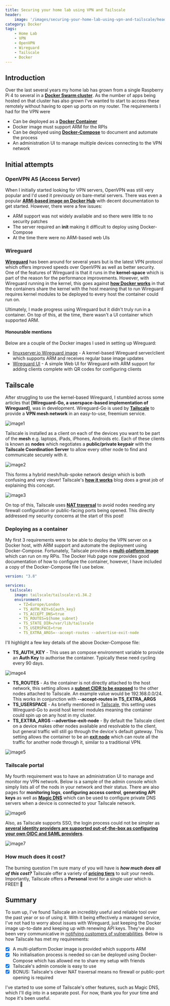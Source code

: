 ```yaml
---
title: Securing your home lab using VPN and Tailscale
header:
    image: '/images/securing-your-home-lab-using-vpn-and-tailscale/header.jpg'
category: Docker
tags:
    - Home Lab
    - VPN
    - OpenVPN
    - Wireguard
    - Tailscale
    - Docker
---
```


## Introduction

Over the last several years my home lab has grown from a single Raspberry Pi 4 to several in a **[Docker Swarm cluster](https://docs.docker.com/engine/swarm/)**. As the number of apps being hosted on that cluster has also grown I've wanted to start to access these remotely without having to open up ports on my router. The requirements I had for the VPN were

- Can be deployed as a **[Docker Container](https://www.docker.com/resources/what-container/)**
- Docker image must support ARM for the RPIs
- Can be deployed using **[Docker-Compose](https://docs.docker.com/compose/compose-file/)** to document and automate the process
- An administration UI to manage multiple devices connecting to the VPN network

## Initial attempts

### OpenVPN AS (Access Server)

When I initially started looking for VPN servers, OpenVPN was still very popular and I'd used it previously on bare-metal servers. There was even a popular **[ARM-based image on Docker Hub](https://hub.docker.com/r/giggio/openvpn-arm)** with decent documentation to get started. However, there were a few issues:

- ARM support was not widely available and so there were little to no security patches
- The server required an **init** making it difficult to deploy using Docker-Compose
- At the time there were no ARM-based web UIs

### Wireguard

**[Wireguard](https://www.wireguard.com)** has been around for several years but is the latest VPN protocol which offers improved speeds over OpenVPN as well as better security. One of the features of Wireguard is that it runs in the **kernel-space** which is part of the reason for the performance improvements. However, with Wireguard running in the kernel, this goes against **[how Docker works](https://stackoverflow.com/questions/16047306/how-is-docker-different-from-a-virtual-machine)** in that the containers share the kernel with the host meaning that to run Wireguard requires kernel modules to be deployed to every host the container could run on.

Ultimately, I made progress using Wireguard but it didn't truly run in a container. On top of this, at the time, there wasn't a UI container which supported ARM.

#### Honourable mentions

Below are a couple of the Docker images I used in setting up Wireguard:

- [linuxserver.io Wireguard image](https://hub.docker.com/r/linuxserver/wireguard) - A kernel-based Wireguard server/client which supports ARM and receives regular base image updates
- [Wireguard UI](https://hub.docker.com/r/ngoduykhanh/wireguard-ui) - A simple Web UI for Wireguard with ARM support for adding clients complete with QR codes for configuring clients

## Tailscale

After struggling to use the kernel-based Wireguard, I stumbled across some articles that **[Wireguard-Go, a userspace-based implementation of Wireguard]**, was in development. Wireguard-Go is used by **[Tailscale](https://tailscale.com/)** to provide a **VPN mesh network** in an easy-to-use, freemium service.

![image1](/images/securing-your-home-lab-using-vpn-and-tailscale/image1.svg)

Tailscale is installed as a client on each of the devices you want to be part of the **mesh** e.g. laptops, iPads, iPhones, Androids etc. Each of these clients is known as **nodes** which negotiates a **public/private keypair** with the **Tailscale Coordination Server** to allow every other node to find and communicate securely with it.

![image2](/images/securing-your-home-lab-using-vpn-and-tailscale/image2.svg)

This forms a hybrid mesh/hub-spoke network design which is both confusing and very clever! Tailscale's **[how it works](https://tailscale.com/blog/how-tailscale-works/)** blog does a great job of explaining this concept.

![image3](/images/securing-your-home-lab-using-vpn-and-tailscale/image3.png)

On top of this, Tailscale uses **[NAT traversal](https://tailscale.com/blog/how-nat-traversal-works/)** to avoid nodes needing any firewall configuration or public-facing ports being opened. This directly addressed my security concerns at the start of this post!

### Deploying as a container

My first 3 requirements were to be able to deploy the VPN server on a Docker host, with ARM support and automate the deployment using Docker-Compose. Fortunately, Tailscale provides a **[multi-platform image](https://hub.docker.com/r/tailscale/tailscale)** which can run on my RPis. The Docker Hub page now provides good documentation of how to configure the container, however, I have included a copy of the Docker-Compose file I use below.

``` yaml
version: "3.8"

services:
  tailscale:
    image: tailscale/tailscale:v1.34.2
    environment:
      - TZ=Europe/London
      - TS_AUTH_KEY=${auth_key}
      - TS_ACCEPT_DNS=true
      - TS_ROUTES=${home_subnet}
      - TS_STATE_DIR=/var/lib/tailscale
      - TS_USERSPACE=true
      - TS_EXTRA_ARGS=--accept-routes --advertise-exit-node
```

I'll highlight a few key details of the above Docker-Compose file:

- **TS_AUTH_KEY** - This uses an compose environment variable to provide an **Auth Key** to authorise the container. Typically these need cycling every 90 days.

![image4](/images/securing-your-home-lab-using-vpn-and-tailscale/image4.png)

- **TS_ROUTES** - As the container is not directly attached to the host network, this setting allows a **[subnet CIDR to be exposed](https://tailscale.com/kb/1019/subnets/)** to the other nodes attached to Tailscale. An example value would be 192.168.0.0/24. This works in conjunction with **--accept-routes in TS_EXTRA_ARGS**
- **TS_USERSPACE** - As briefly mentioned in [Tailscale](#tailscale), this setting uses Wireguard-Go to avoid host kernel modules meaning the container could spin up on any host in my cluster.
- **TS_EXTRA_ARGS --advertise-exit-node** - By default the Tailscale client on a device makes other nodes available and resolvable to the client, but general traffic will still go through the device's default gateway. This setting allows the container to be an **[exit node](https://tailscale.com/kb/1103/exit-nodes/)** which can route all the traffic for another node through it, similar to a traditional VPN.

![image5](/images/securing-your-home-lab-using-vpn-and-tailscale/image5.svg)

### Tailscale portal

My fourth requirement was to have an administration UI to manage and monitor my VPN network. Below is a sample of the admin console which simply lists all of the nods in your network and their status. There are also pages for **monitoring logs**, **configuring access control**, **generating API keys** as well as **[Magic DNS](https://tailscale.com/kb/1081/magicdns/)** which can be used to configure private DNS servers when a device is connected to your Tailscale network.

![image6](/images/securing-your-home-lab-using-vpn-and-tailscale/image6.png)

Also, as Tailscale supports SSO, the login process could not be simpler as **[several identity providers are supported out-of-the-box as configuring your own OIDC and SAML providers](https://tailscale.com/kb/1013/sso-providers/?q=identity)**.

![image7](/images/securing-your-home-lab-using-vpn-and-tailscale/image7.jpg)

### How much does it cost?

The burning question I'm sure many of you will have is ***how much does all of this cost?*** Tailscale offer a variety of **[pricing tiers](https://tailscale.com/pricing/)** to suit your needs. Importantly, Tailscale offers a **Personal** level for a single user which is FREE!! 🥳

## Summary

To sum up, I've found Tailscale an incredibly useful and reliable tool over the past year or so of using it. With it being effectively a managed service, I've not had to worry about issues with Wireguard, just keeping the Docker image up-to-date and keeping up with renewing API keys. They've also been very communicative in [notifying customers of vulnerabilities](https://tailscale.com/blog/windows-security-vulnerabilities/). Below is how Tailscale has met my requirements:

- [x] A multi-platform Docker image is provided which supports ARM
- [x] No initialisation process is needed so can be deployed using Docker-Compose which has allowed me to share my setup with friends
- [x] Tailscale's admin console is easy to use
- [x] BONUS: Tailscale's clever NAT traversal means no firewall or public-port opening is required

I've started to use some of Tailscale's other features, such as Magic DNS, which I'll dig into in a separate post. For now, thank you for your time and hope it's been useful.
